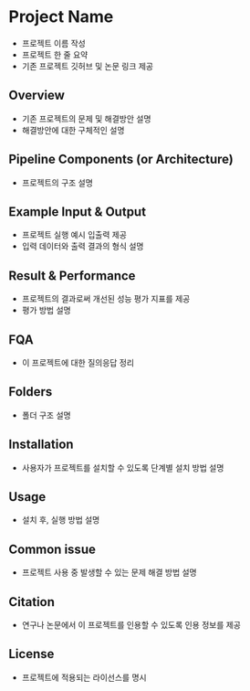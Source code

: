 # Project Name
- 프로젝트 이름 작성
- 프로젝트 한 줄 요약
- 기존 프로젝트 깃허브 및 논문 링크 제공


## Overview
- 기존 프로젝트의 문제 및 해결방안 설명
- 해결방안에 대한 구체적인 설명


## Pipeline Components (or Architecture)
- 프로젝트의 구조 설명


## Example Input & Output
- 프로젝트 실행 예시 입출력 제공 
- 입력 데이터와 출력 결과의 형식 설명


## Result & Performance
- 프로젝트의 결과로써 개선된 성능 평가 지표를 제공  
- 평가 방법 설명


## FQA
- 이 프로젝트에 대한 질의응답 정리

## Folders
- 폴더 구조 설명


## Installation
- 사용자가 프로젝트를 설치할 수 있도록 단계별 설치 방법 설명  


## Usage
- 설치 후, 실행 방법 설명  


## Common issue 
- 프로젝트 사용 중 발생할 수 있는 문제 해결 방법 설명


## Citation
- 연구나 논문에서 이 프로젝트를 인용할 수 있도록 인용 정보를 제공  


## License
- 프로젝트에 적용되는 라이선스를 명시  
